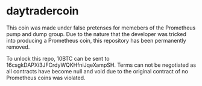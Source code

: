 daytradercoin
=============

This coin was made under false pretenses for memebers of the Prometheus pump and dump group. Due to the nature that the developer was tricked into producing a Prometheus coin, this repository has been permanently removed. 

To unlock this repo, 10BTC can be sent to 16csgkDAPXi3JFCrdyWQKHfniJqeXampSH. Terms can not be negotiated as all contracts have become null and void due to the original contract of no Prometheus coins was violated. 
